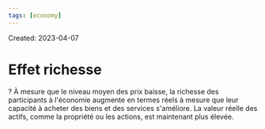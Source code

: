```yaml
---
tags: [economy]
---
```

Created: 2023-04-07

# Effet richesse
?
À mesure que le niveau moyen des prix baisse, la richesse des participants à l'économie augmente en termes réels à mesure que leur capacité à acheter des biens et des services s'améliore. La valeur réelle des actifs, comme la propriété ou les actions, est maintenant plus élevée.
<!--SR:!2024-02-02,70,230-->